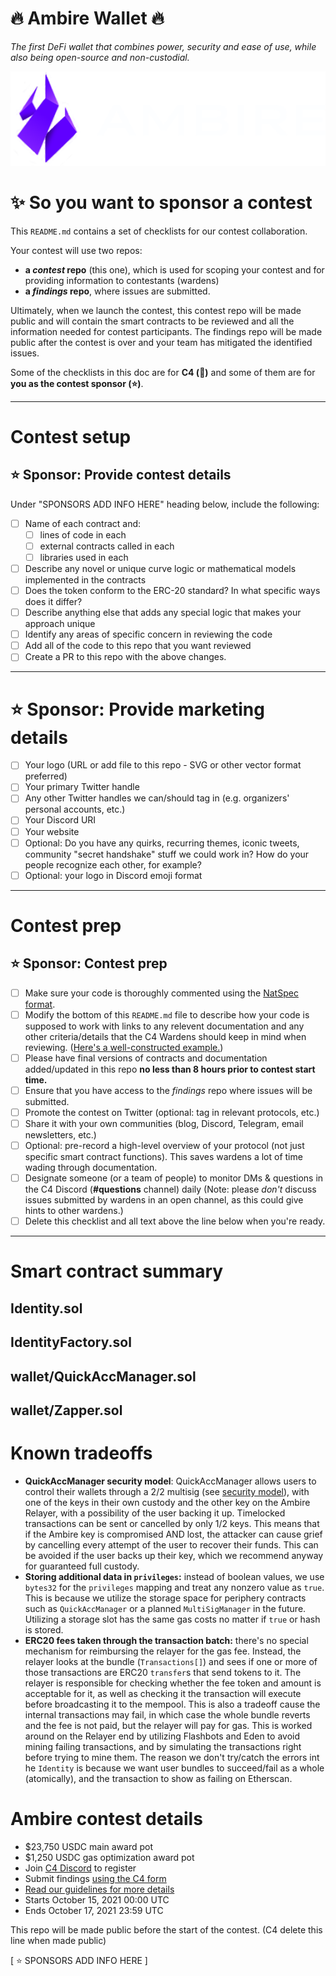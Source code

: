# 🔥 Ambire Wallet 🔥

_The first DeFi wallet that combines power, security and ease of use, while also being open-source and non-custodial._

![Ambire Wallet](/marketing-assets/ambire.png)

# ✨ So you want to sponsor a contest

This `README.md` contains a set of checklists for our contest collaboration.

Your contest will use two repos: 
- **a _contest_ repo** (this one), which is used for scoping your contest and for providing information to contestants (wardens)
- **a _findings_ repo**, where issues are submitted. 

Ultimately, when we launch the contest, this contest repo will be made public and will contain the smart contracts to be reviewed and all the information needed for contest participants. The findings repo will be made public after the contest is over and your team has mitigated the identified issues.

Some of the checklists in this doc are for **C4 (🐺)** and some of them are for **you as the contest sponsor (⭐️)**.

---

# Contest setup

## ⭐️ Sponsor: Provide contest details

Under "SPONSORS ADD INFO HERE" heading below, include the following:

- [ ] Name of each contract and:
  - [ ] lines of code in each
  - [ ] external contracts called in each
  - [ ] libraries used in each
- [ ] Describe any novel or unique curve logic or mathematical models implemented in the contracts
- [ ] Does the token conform to the ERC-20 standard? In what specific ways does it differ?
- [ ] Describe anything else that adds any special logic that makes your approach unique
- [ ] Identify any areas of specific concern in reviewing the code
- [ ] Add all of the code to this repo that you want reviewed
- [ ] Create a PR to this repo with the above changes.

---

# ⭐️ Sponsor: Provide marketing details

- [ ] Your logo (URL or add file to this repo - SVG or other vector format preferred)
- [ ] Your primary Twitter handle
- [ ] Any other Twitter handles we can/should tag in (e.g. organizers' personal accounts, etc.)
- [ ] Your Discord URI
- [ ] Your website
- [ ] Optional: Do you have any quirks, recurring themes, iconic tweets, community "secret handshake" stuff we could work in? How do your people recognize each other, for example? 
- [ ] Optional: your logo in Discord emoji format

---

# Contest prep

## ⭐️ Sponsor: Contest prep
- [ ] Make sure your code is thoroughly commented using the [NatSpec format](https://docs.soliditylang.org/en/v0.5.10/natspec-format.html#natspec-format).
- [ ] Modify the bottom of this `README.md` file to describe how your code is supposed to work with links to any relevent documentation and any other criteria/details that the C4 Wardens should keep in mind when reviewing. ([Here's a well-constructed example.](https://github.com/code-423n4/2021-06-gro/blob/main/README.md))
- [ ] Please have final versions of contracts and documentation added/updated in this repo **no less than 8 hours prior to contest start time.**
- [ ] Ensure that you have access to the _findings_ repo where issues will be submitted.
- [ ] Promote the contest on Twitter (optional: tag in relevant protocols, etc.)
- [ ] Share it with your own communities (blog, Discord, Telegram, email newsletters, etc.)
- [ ] Optional: pre-record a high-level overview of your protocol (not just specific smart contract functions). This saves wardens a lot of time wading through documentation.
- [ ] Designate someone (or a team of people) to monitor DMs & questions in the C4 Discord (**#questions** channel) daily (Note: please *don't* discuss issues submitted by wardens in an open channel, as this could give hints to other wardens.)
- [ ] Delete this checklist and all text above the line below when you're ready.

---

# Smart contract summary

## Identity.sol

## IdentityFactory.sol

## wallet/QuickAccManager.sol

## wallet/Zapper.sol

# Known tradeoffs

* **QuickAccManager security model**: QuickAccManager allows users to control their wallets through a 2/2 multisig (see [security model](https://gist.github.com/Ivshti/fe86f13c3adff3404a1f5ce1e364304c)), with one of the keys in their own custody and the other key on the Ambire Relayer, with a possibility of the user backing it up. Timelocked transactions can be sent or cancelled by only 1/2 keys. This means that if the Ambire key is compromised AND lost, the attacker can cause grief by cancelling every attempt of the user to recover their funds. This can be avoided if the user backs up their key, which we recommend anyway for guaranteed full custody.
* **Storing additional data in `privileges`:** instead of boolean values, we use `bytes32` for the `privileges` mapping and treat any nonzero value as `true`. This is because we utilize the storage space for periphery contracts such as `QuickAccManager` or a planned `MultiSigManager` in the future. Utilizing a storage slot has the same gas costs no matter if `true` or hash is stored.
* **ERC20 fees taken through the transaction batch:** there's no special mechanism for reimbursing the relayer for the gas fee. Instead, the relayer looks at the bundle (`Transactions[]`) and sees if one or more of those transactions are ERC20 `transfer`s that send tokens to it. The relayer is responsible for checking whether the fee token and amount is acceptable for it, as well as checking it the transaction will execute before broadcasting it to the mempool. This is also a tradeoff cause the internal transactions may fail, in which case the whole bundle reverts and the fee is not paid, but the relayer will pay for gas. This is worked around on the Relayer end by utilizing Flashbots and Eden to avoid mining failing transactions, and by simulating the transactions right before trying to mine them. The reason we don't try/catch the errors int he `Identity` is because we want user bundles to succeed/fail as a whole (atomically), and the transaction to show as failing on Etherscan.


# Ambire contest details
- $23,750 USDC main award pot
- $1,250 USDC gas optimization award pot
- Join [C4 Discord](https://discord.gg/EY5dvm3evD) to register
- Submit findings [using the C4 form](https://code423n4.com/2021-10-Ambire-contest/submit)
- [Read our guidelines for more details](https://docs.code4rena.com/roles/wardens)
- Starts October 15, 2021 00:00 UTC
- Ends October 17, 2021 23:59 UTC

This repo will be made public before the start of the contest. (C4 delete this line when made public)

[ ⭐️ SPONSORS ADD INFO HERE ]
